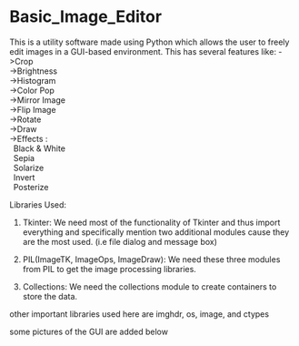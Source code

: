# Basic_Image_Editor
This is a utility software made using Python which allows the user to freely edit images in a GUI-based environment.
This has several features like:
->Crop<br>
->Brightness<br>
->Histogram<br>
->Color Pop<br>
->Mirror Image<br>
->Flip Image<br>
->Rotate<br>
->Draw<br>
->Effects :<br>
&ensp;Black & White<br>
&ensp;Sepia<br>
&ensp;Solarize<br>
&ensp;Invert<br>
&ensp;Posterize<br>
	
 
Libraries Used: 
1. Tkinter: We need most of the functionality of Tkinter and thus import everything and specifically mention 
  two additional modules cause they are the most used. (i.e file dialog and message box)
  
2. PIL(ImageTK, ImageOps, ImageDraw): We need these three modules from PIL to get the image processing libraries.
 
3. Collections: We need the collections module to create containers to store the data.
 
other important libraries used here are imghdr, os, image, and ctypes
 
some pictures of the GUI are added below
 
 
 
 

